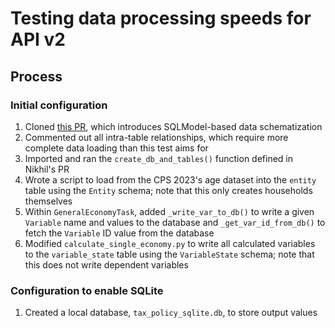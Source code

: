 # Testing data processing speeds for API v2

## Process
### Initial configuration
1. Cloned [this PR](https://github.com/PolicyEngine/policyengine.py/pull/119), which introduces SQLModel-based data schematization
2. Commented out all intra-table relationships, which require more complete data loading than this test aims for
3. Imported and ran the `create_db_and_tables()` function defined in Nikhil's PR
4. Wrote a script to load from the CPS 2023's age dataset into the `entity` table using the `Entity` schema; note that this only creates households themselves
5. Within `GeneralEconomyTask`, added `_write_var_to_db()` to write a given `Variable` name and values to the database and `_get_var_id_from_db()` to fetch the `Variable` ID value from the database
6. Modified `calculate_single_economy.py` to write all calculated variables to the `variable_state` table using the `VariableState` schema; note that this does not write dependent variables

### Configuration to enable SQLite
1. Created a local database, `tax_policy_sqlite.db`, to store output values